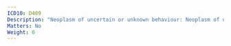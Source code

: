 ```yaml
---
ICD10: D489
Description: "Neoplasm of uncertain or unknown behaviour: Neoplasm of uncertain or unknown behaviour, unspecified"
Matters: No
Weight: 0
---
```

